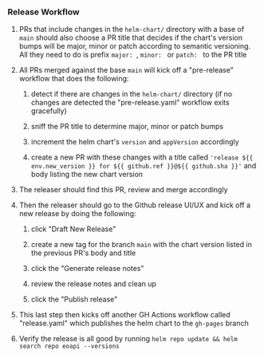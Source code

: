 ### Release Workflow

1. PRs that include changes in the `helm-chart/` directory with a base of `main` should also choose a PR 
title that decides if the chart's version bumps will be major, minor or patch according to semantic versioning. 
All they need to do is prefix `major: `, `minor: ` or `patch: ` to the PR title


2. All PRs merged against the base `main` will kick off a "pre-release" workflow that does the following:

   1. detect if there are changes in the `helm-chart/` directory (if no changes are detected the "pre-release.yaml" workflow exits gracefully)
   
   2. sniff the PR title to determine major, minor or patch bumps
   
   3. increment the helm chart's `version` and `appVersion` accordingly
 
   4. create a new PR with these changes with a title called
   `'release ${{ env.new_version }} for ${{ github.ref }}@${{ github.sha }}'` and body listing the new chart version


3. The releaser should find this PR, review and merge accordingly


4. Then the releaser should go to the Github release UI/UX and kick off a new release by doing the following:

   1. click "Draft New Release"
   
   2. create a new tag for the branch `main` with the chart version listed in the previous PR's body and title
   
   3. click the "Generate release notes"
   
   4. review the release notes and clean up
   
   5. click the "Publish release"


5. This last step then kicks off another GH Actions workflow called "release.yaml" which publishes the helm chart to the
`gh-pages`  branch


6. Verify the release is all good by running `helm repo update && helm search repo eoapi --versions`